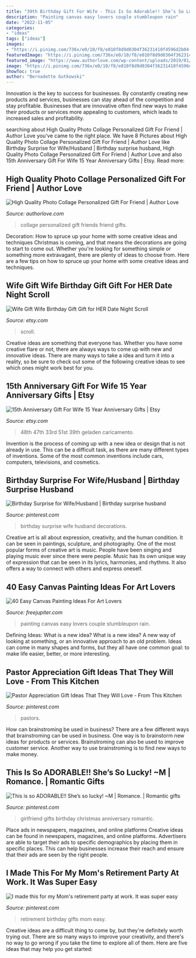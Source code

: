 ```yaml
---
title: "39th Birthday Gift For Wife - This Is So Adorable!! She’s So Lucky! ~m"
description: "Painting canvas easy lovers couple stumbleupon rain"
date: "2022-11-05"
categories:
- "ideas"
tags: ["ideas"]
images:
- "https://i.pinimg.com/736x/e0/10/f8/e010f8d9d0304f36231410f4596d2b04--girlfriend-birthday-gifts--year-anniversary-for-girlfriend.jpg?b=t"
featuredImage: "https://i.pinimg.com/736x/e0/10/f8/e010f8d9d0304f36231410f4596d2b04--girlfriend-birthday-gifts--year-anniversary-for-girlfriend.jpg?b=t"
featured_image: "https://www.authorlove.com/wp-content/uploads/2019/01/friends.jpg"
image: "https://i.pinimg.com/736x/e0/10/f8/e010f8d9d0304f36231410f4596d2b04--girlfriend-birthday-gifts--year-anniversary-for-girlfriend.jpg?b=t"
ShowToc: true
author: "Bernadette Gutkowski"
---
```



Innovation is the key to success for businesses. By constantly creating new products and services, businesses can stay ahead of the competition and stay profitable. Businesses that are innovative often find new ways to make their products or services more appealing to customers, which leads to increased sales and profitability.

	

		
searching about High Quality Photo Collage Personalized Gift For Friend | Author Love you've came to the right place. We have 8 Pictures about High Quality Photo Collage Personalized Gift For Friend | Author Love like Birthday Surprise for Wife/Husband | Birthday surprise husband, High Quality Photo Collage Personalized Gift For Friend | Author Love and also 15th Anniversary Gift For Wife 15 Year Anniversary Gifts | Etsy. Read more:
		
    
## High Quality Photo Collage Personalized Gift For Friend | Author Love

<img loading=lazy src="https://www.authorlove.com/wp-content/uploads/2019/01/friends.jpg" onerror="this.onerror=null;this.src='https://tse1.mm.bing.net/th?id=OIP.RcnxxI5Agpnv19jeAYFC9AHaKe&amp;pid=15.1';" alt="High Quality Photo Collage Personalized Gift For Friend | Author Love">

_Source: authorlove.com_

>collage personalized gift friends friend gifts. 

	

Decoration: How to spruce up your home with some creative ideas and techniques
Christmas is coming, and that means the decorations are going to start to come out. Whether you're looking for something simple or something more extravagant, there are plenty of ideas to choose from. Here are a few tips on how to spruce up your home with some creative ideas and techniques.

    
## Wife Gift Wife Birthday Gift Gift For HER Date Night Scroll

<img loading=lazy src="https://i.etsystatic.com/8512881/r/il/a734bf/602758000/il_570xN.602758000_ktmg.jpg" onerror="this.onerror=null;this.src='https://tse2.mm.bing.net/th?id=OIP.1uTKboctwiwMsA-spEwkBwHaKA&amp;pid=15.1';" alt="Wife Gift Wife Birthday Gift Gift for HER Date Night Scroll">

_Source: etsy.com_

>scroll. 

	

Creative ideas are something that everyone has. Whether you have some creative flare or not, there are always ways to come up with new and innovative ideas. There are many ways to take a idea and turn it into a reality, so be sure to check out some of the following creative ideas to see which ones might work best for you.

    
## 15th Anniversary Gift For Wife 15 Year Anniversary Gifts | Etsy

<img loading=lazy src="https://i.etsystatic.com/21991018/r/il/1566d5/3021198245/il_1140xN.3021198245_1n6h.jpg" onerror="this.onerror=null;this.src='https://tse4.mm.bing.net/th?id=OIP.t4XhuOoByizHDZ6oRrY1-gHaHa&amp;pid=15.1';" alt="15th Anniversary Gift For Wife 15 Year Anniversary Gifts | Etsy">

_Source: etsy.com_

>48th 47th 33rd 51st 39th geladen caricamento. 

	

Invention is the process of coming up with a new idea or design that is not already in use. This can be a difficult task, as there are many different types of inventions. Some of the most common inventions include cars, computers, televisions, and cosmetics.

    
## Birthday Surprise For Wife/Husband | Birthday Surprise Husband

<img loading=lazy src="https://i.pinimg.com/736x/bd/28/f5/bd28f595a22c0e81686b54e74b2022a9.jpg" onerror="this.onerror=null;this.src='https://tse2.mm.bing.net/th?id=OIP.Yl-5TXeW9NE3_vHg5gw0ugHaJ3&amp;pid=15.1';" alt="Birthday Surprise for Wife/Husband | Birthday surprise husband">

_Source: pinterest.com_

>birthday surprise wife husband decorations. 

	

Creative art is all about expression, creativity, and the human condition. It can be seen in paintings, sculpture, and photography. One of the most popular forms of creative art is music. People have been singing and playing music ever since there were people. Music has its own unique way of expression that can be seen in its lyrics, harmonies, and rhythms. It also offers a way to connect with others and express oneself.

    
## 40 Easy Canvas Painting Ideas For Art Lovers

<img loading=lazy src="http://www.freejupiter.com/wp-content/uploads/2016/10/Easy-Canvas-Painting-Ideas-10.jpg" onerror="this.onerror=null;this.src='https://tse3.mm.bing.net/th?id=OIP.xrrWS4eToBK7yNxF156iQQHaLt&amp;pid=15.1';" alt="40 Easy Canvas Painting Ideas For Art Lovers">

_Source: freejupiter.com_

>painting canvas easy lovers couple stumbleupon rain. 

	

Defining Ideas: What is a new idea?
What is a new idea? A new way of looking at something, or an innovative approach to an old problem. Ideas can come in many shapes and forms, but they all have one common goal: to make life easier, better, or more interesting.

    
## Pastor Appreciation Gift Ideas That They Will Love - From This Kitchen

<img loading=lazy src="https://i.pinimg.com/736x/9d/4b/3f/9d4b3f1e341007a50afef3c8c42e2667.jpg" onerror="this.onerror=null;this.src='https://tse1.mm.bing.net/th?id=OIP.nkjftiNDk04ZBdAikEf8zQHaLG&amp;pid=15.1';" alt="Pastor Appreciation Gift Ideas That They Will Love - From This Kitchen">

_Source: pinterest.com_

>pastors. 

	

How can brainstroming be used in business?
There are a few different ways that brainstroming can be used in business. One way is to brainstorm new ideas for products or services. Brainstroming can also be used to improve customer service. Another way to use brainstroming is to find new ways to make money.

    
## This Is So ADORABLE!! She’s So Lucky! ~M | Romance. | Romantic Gifts

<img loading=lazy src="https://i.pinimg.com/736x/e0/10/f8/e010f8d9d0304f36231410f4596d2b04--girlfriend-birthday-gifts--year-anniversary-for-girlfriend.jpg?b=t" onerror="this.onerror=null;this.src='https://tse3.mm.bing.net/th?id=OIP.rCJpshWaoOocKS2rRTk8mAHaNL&amp;pid=15.1';" alt="This is so ADORABLE!! She’s so lucky! ~M | Romance. | Romantic gifts">

_Source: pinterest.com_

>girlfriend gifts birthday christmas anniversary romantic. 

	

Place ads in newspapers, magazines, and online platforms
Creative ideas can be found in newspapers, magazines, and online platforms. Advertisers are able to target their ads to specific demographics by placing them in specific places. This can help businesses increase their reach and ensure that their ads are seen by the right people.

    
## I Made This For My Mom&#039;s Retirement Party At Work. It Was Super Easy

<img loading=lazy src="https://i.pinimg.com/736x/fb/7c/0a/fb7c0acb1b64c13035ccc8a39a417b08--retirement-parties-retirement-gifts.jpg" onerror="this.onerror=null;this.src='https://tse2.mm.bing.net/th?id=OIP._FjAZ8TSOy6DpwVB-WpRLQHaNI&amp;pid=15.1';" alt="I made this for my Mom&#039;s retirement party at work. It was super easy">

_Source: pinterest.com_

>retirement birthday gifts mom easy. 

	

Creative ideas are a difficult thing to come by, but they're definitely worth trying out. There are so many ways to improve your creativity, and there's no way to go wrong if you take the time to explore all of them. Here are five ideas that may help you get started: 

